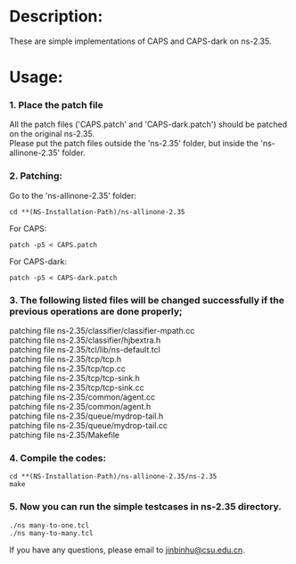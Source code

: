 # Description: 
  
These are simple implementations of CAPS and CAPS-dark on ns-2.35.  
  
# Usage:
  
### 1. Place the patch file 

All the patch files ('CAPS.patch' and 'CAPS-dark.patch') should be patched on the original ns-2.35.  
Please put the patch files outside the 'ns-2.35' folder, but inside the 'ns-allinone-2.35' folder.   
  
### 2. Patching:

Go to the 'ns-allinone-2.35' folder:

	cd **(NS-Installation-Path)/ns-allinone-2.35
	
For CAPS:

	patch -p5 < CAPS.patch   
	
For CAPS-dark:

	patch -p5 < CAPS-dark.patch
  
### 3. The following listed files will be changed successfully if the previous operations are done properly;
  
patching file ns-2.35/classifier/classifier-mpath.cc  
patching file ns-2.35/classifier/hjbextra.h  
patching file ns-2.35/tcl/lib/ns-default.tcl  
patching file ns-2.35/tcp/tcp.h  
patching file ns-2.35/tcp/tcp.cc  
patching file ns-2.35/tcp/tcp-sink.h  
patching file ns-2.35/tcp/tcp-sink.cc  
patching file ns-2.35/common/agent.cc  
patching file ns-2.35/common/agent.h  
patching file ns-2.35/queue/mydrop-tail.h  
patching file ns-2.35/queue/mydrop-tail.cc  
patching file ns-2.35/Makefile  

### 4. Compile the codes:  

	cd **(NS-Installation-Path)/ns-allinone-2.35/ns-2.35  
	make  
  
### 5. Now you can run the simple testcases in ns-2.35 directory.

	./ns many-to-one.tcl  
	./ns many-to-many.tcl  
  
If you have any questions, please email to jinbinhu@csu.edu.cn.  
